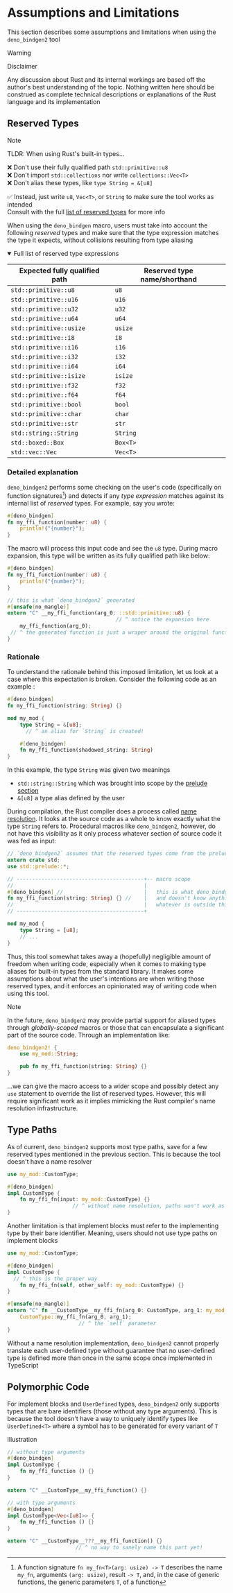 # Assumptions and Limitations

This section describes some assumptions and limitations when using the `deno_bindgen2` tool

> [!WARNING]
>
> Disclaimer
>
> Any discussion about Rust and its internal workings are based off the author's best understanding of the topic. Nothing written here should be construed as complete technical descriptions or explanations of the Rust language and its implementation

## Reserved Types

> [!NOTE]
> TLDR: When using Rust's built-in types...
>
> ❌ Don't use their fully qualified path `std::primitive::u8`\
> ❌ Don't import `std::collections` nor write `collections::Vec<T>`\
> ❌ Don't alias these types, like `type String = &[u8]`
>
> ✅ Instead, just write `u8`, `Vec<T>`, or `String` to make sure the tool works as intended\
> Consult with the full [list of reserved types](#reserved-type-list) for more info

When using the `deno_bindgen` macro, users must take into account the following *reserved* types and make sure that the type expression matches the type it expects, without collisions resulting from type aliasing

<details open>
<summary>Full list of reserved type expressions</summary>
<a name="reserved-type-list"></a>

| Expected fully qualified path | Reserved type name/shorthand |
|-|-|
| `std::primitive::u8`    | `u8`     |
| `std::primitive::u16`   | `u16`    |
| `std::primitive::u32`   | `u32`    |
| `std::primitive::u64`   | `u64`    |
| `std::primitive::usize` | `usize`  |
| `std::primitive::i8`    | `i8`     |
| `std::primitive::i16`   | `i16`    |
| `std::primitive::i32`   | `i32`    |
| `std::primitive::i64`   | `i64`    |
| `std::primitive::isize` | `isize`  |
| `std::primitive::f32`   | `f32`    |
| `std::primitive::f64`   | `f64`    |
| `std::primitive::bool`  | `bool`   |
| `std::primitive::char`  | `char`   |
| `std::primitive::str`   | `str`    |
| `std::string::String`   | `String` |
| `std::boxed::Box`       | `Box<T>` |
| `std::vec::Vec`         | `Vec<T>` |

</details>

### Detailed explanation

`deno_bindgen2` performs some checking on the user's code (specifically on function signatures[^1]) and detects if any *type expression* matches against its internal list of *reserved* types. For example, say you wrote:

```rust
#[deno_bindgen]
fn my_ffi_function(number: u8) {
    println!("{number}");
}

```

The macro will process this input code and see the `u8` type. During macro expansion, this type will be written as its fully qualified path like below:

```rust
#[deno_bindgen]
fn my_ffi_function(number: u8) {
    println!("{number}");
}

// this is what `deno_bindgen2` generated
#[unsafe(no_mangle)]
extern "C" __my_ffi_function(arg_0: ::std::primitive::u8) {
                                   // ^ notice the expansion here
    my_ffi_function(arg_0);
 // ^ the generated function is just a wraper around the original function
}
```

### Rationale

To understand the rationale behind this imposed limitation, let us look at a case where this expectation is broken. Consider the following code as an example :

```rust
#[deno_bindgen]
fn my_ffi_function(string: String) {}

mod my_mod {
    type String = &[u8];
      // ^ an alias for `String` is created!

    #[deno_bindgen]
    fn my_ffi_function(shadowed_string: String)
}
```

In this example, the type `String` was given two meanings

- `std::string::String` which was brought into scope by the [prelude section](https://doc.rust-lang.org/reference/names/preludes.html)
- `&[u8]` a type alias defined by the user

During compilation, the Rust compiler does a process called [name resolution](https://rustc-dev-guide.rust-lang.org/name-resolution.html). It looks at the source code as a whole to know exactly what the type `String` refers to. Procedural macros like `deno_bindgen2`, however, do not have this visibility as it only process whatever section of source code it was fed as input:

```rust
// `deno_bindgen2` assumes that the reserved types come from the prelude
extern crate std;
use std::prelude::*;

// -----------------------------------------+-- macro scope
//                                          |
#[deno_bindgen] //                          |   this is what deno_bindgen is fed
fn my_ffi_function(string: String) {} //    |   and doesn't know anything about
//                                          |   whatever is outside this box :)
// -----------------------------------------+

mod my_mod {
    type String = [u8];
    // ...
}
```

Thus, this tool somewhat takes away a (hopefully) negligible amount of freedom when writing code, especially when it comes to making type aliases for built-in types from the standard library. It makes some assumptions about what the user's intentions are when writing those reserved types, and it enforces an opinionated way of writing code when using this tool.

> [!NOTE]
> In the future, `deno_bindgen2` may provide partial support for aliased types through *globally-scoped* macros or those that can encapsulate a significant part of the source code. Through an implementation like:
>
> ```rust
> deno_bindgen2! {
>     use my_mod::String;
>
>     pub fn my_ffi_function(string: String) {}
> }
> ```
>
> ...we can give the macro access to a wider scope and possibly detect any `use` statement to override the list of reserved types. However, this will require significant work as it implies mimicking the Rust compiler's name resolution infrastructure.

## Type Paths

As of current, `deno_bindgen2` supports most type paths, save for a few reserved types mentioned in the previous section. This is because the tool doesn't have a name resolver

```rust
use my_mod::CustomType;

#[deno_bindgen]
impl CustomType {
    fn my_ffi_fn(input: my_mod::CustomType) {}
                     // ^ without name resolution, paths won't work as intended
}

```

Another limitation is that implement blocks must refer to the implementing type by their bare identifier. Meaning, users should not use type paths on implement blocks

```rust
use my_mod::CustomType;

#[deno_bindgen]
impl CustomType {
  // ^ this is the proper way
    fn my_ffi_fn(self, other_self: my_mod::CustomType) {}
}

#[unsafe(no_mangle)]
extern "C" fn __CustomType__my_ffi_fn(arg_0: CustomType, arg_1: my_mod::CustomType) {
    CustomType::my_ffi_fn(arg_0, arg_1);
                       // ^ the `self` parameter
}
```

Without a name resolution implementation, `deno_bindgen2` cannot properly translate each user-defined type without guarantee that no user-defined type is defined more than once in the same scope once implemented in TypeScript

## Polymorphic Code

For implement blocks and `UserDefined` types, `deno_bindgen2` only supports types that are bare identifiers (those without any type arguments). This is because the tool doesn't have a way to uniquely identify types like `UserDefined<T>` where a symbol has to be generated for every variant of `T`

Illustration

```rust
// without type arguments
#[deno_bindgen]
impl CustomType {
    fn my_ffi_function () {}
}

extern "C" __CustomType__my_ffi_function() {}
```

```rust
// with type arguments
#[deno_bindgen]
impl CustomType<Vec<[u8]>> {
    fn my_ffi_function () {}
}

extern "C" __CustomType__???__my_ffi_function() {}
                      // ^ no way to sanely name this part yet!
```

[^1]: A function signature `fn my_fn<T>(arg: usize) -> T` describes the name `my_fn`, arguments `(arg: usize)`, result `-> T`, and, in the case of generic functions, the generic parameters `T`, of a function
